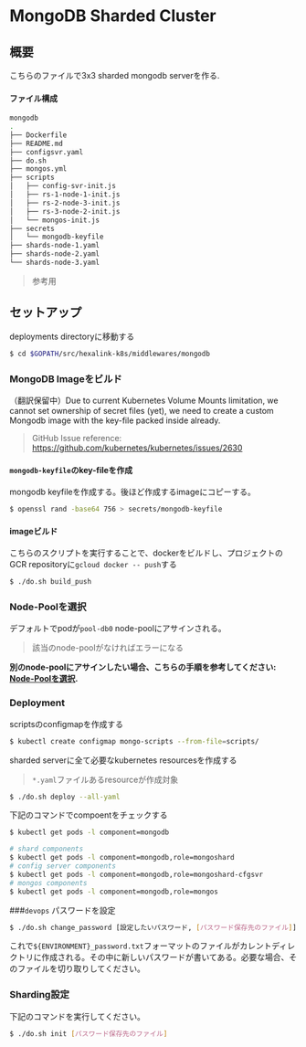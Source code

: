 
# MongoDB Sharded Cluster

## 概要 

こちらのファイルで3x3 sharded mongodb serverを作る.

#### ファイル構成

```bash 
mongodb
.
├── Dockerfile
├── README.md
├── configsvr.yaml
├── do.sh
├── mongos.yml
├── scripts
│   ├── config-svr-init.js
│   ├── rs-1-node-1-init.js
│   ├── rs-2-node-3-init.js
│   ├── rs-3-node-2-init.js
│   └── mongos-init.js
├── secrets
│   └── mongodb-keyfile
├── shards-node-1.yaml
├── shards-node-2.yaml
└── shards-node-3.yaml
```

> 参考用

## セットアップ

deployments directoryに移動する

```bash
$ cd $GOPATH/src/hexalink-k8s/middlewares/mongodb
```

### MongoDB Imageをビルド

（翻訳保留中）Due to current Kubernetes Volume Mounts limitation, we cannot set ownership of secret files (yet), we need to create a custom Mongodb image with the key-file packed inside already.

> GitHub Issue reference: https://github.com/kubernetes/kubernetes/issues/2630


#### `mongodb-keyfile`のkey-fileを作成

mongodb keyfileを作成する。後ほど作成するimageにコピーする。

```bash
$ openssl rand -base64 756 > secrets/mongodb-keyfile
```

#### imageビルド

こちらのスクリプトを実行することで、dockerをビルドし、プロジェクトのGCR repositoryに`gcloud docker -- push`する

```bash
$ ./do.sh build_push
```

### Node-Poolを選択

デフォルトでpodが`pool-db0` node-poolにアサインされる。
> 該当のnode-poolがなければエラーになる

**別のnode-poolにアサインしたい場合、こちらの手順を参考してください: [Node-Poolを選択](selecting_node-pool.md).**

### Deployment

scriptsのconfigmapを作成する

```bash
$ kubectl create configmap mongo-scripts --from-file=scripts/
```

sharded serverに全て必要なkubernetes resourcesを作成する

>`*.yaml`ファイルあるresourceが作成対象

```bash
$ ./do.sh deploy --all-yaml
```

下記のコマンドでcompoentをチェックする

```bash
$ kubectl get pods -l component=mongodb

# shard components
$ kubectl get pods -l component=mongodb,role=mongoshard
# config server components
$ kubectl get pods -l component=mongodb,role=mongoshard-cfgsvr
# mongos components
$ kubectl get pods -l component=mongodb,role=mongos
```

###`devops` パスワードを設定

```bash
$ ./do.sh change_password [設定したいパスワード, [パスワード保存先のファイル]]
```
これで`${ENVIRONMENT}_password.txt`フォーマットのファイルがカレントディレクトリに作成される。その中に新しいパスワードが書いてある。必要な場合、そのファイルを切り取りしてください。


### Sharding設定

下記のコマンドを実行してください。

```bash
$ ./do.sh init [パスワード保存先のファイル]
```
